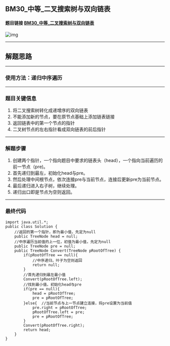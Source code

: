 ## BM30_中等_二叉搜索树与双向链表

#### 题目链接 [BM30_中等_二叉搜索树与双向链表](https://www.nowcoder.com/practice/947f6eb80d944a84850b0538bf0ec3a5?tpId=295&tqId=23253&ru=/exam/interview&qru=/ta/format-top101/question-ranking&sourceUrl=%2Fexam%2Finterview%3Forder%3D0)

![img](https://i.ibb.co/kJ2c6Ss/20230810132106.png)

---
## 解题思路
---
### 使用方法：递归中序遍历
---
### 题目关键信息

1. 将二叉搜索树转化成递增序的双向链表
2. 不能添加新的节点，要在原节点基础上添加链表链接
3. 返回链表中的第一个节点的指针
4. 二叉树节点的左右指针看成双向链表的前后指针

---
### 解题步骤

1. 创建两个指针，一个指向题目中要求的链表头（head），一个指向当前遍历的前一节点（pre)。
2. 首先递归到最左，初始化head与pre。
3. 然后处理中间根节点，依次连接pre与当前节点，连接后更新pre为当前节点。
4. 最后递归进入右子树，继续处理。
5. 递归出口即是节点为空则返回。
---

### 最终代码
```
import java.util.*;
public class Solution {
    //返回的第一个指针，即为最小值，先定为null
    public TreeNode head = null;
    //中序遍历当前值的上一位，初值为最小值，先定为null
    public TreeNode pre = null;
    public TreeNode Convert(TreeNode pRootOfTree) {
        if(pRootOfTree == null){
            //中序递归，叶子为空则返回
            return null;
        }
        //首先递归到最左最小值 
        Convert(pRootOfTree.left);
        //找到最小值，初始化head与pre       
        if(pre == null){
            head = pRootOfTree;
            pre = pRootOfTree;
        }else{  //当前节点与上一节点建立连接，将pre设置为当前值
            pre.right = pRootOfTree;
            pRootOfTree.left = pre;
            pre = pRootOfTree;
        }
        Convert(pRootOfTree.right);
        return head;
    }
}

```